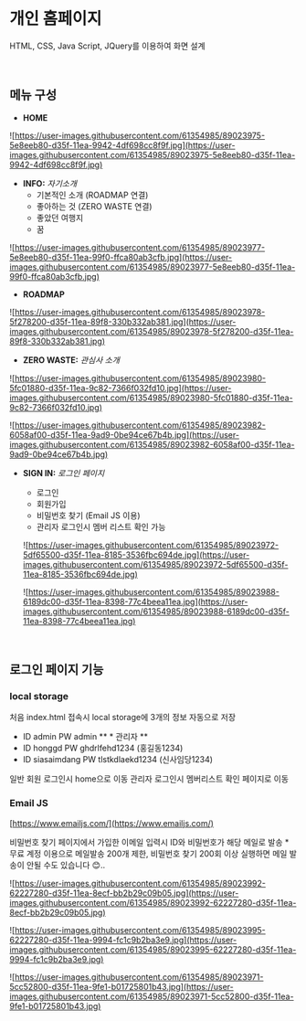 # **개인 홈페이지**

HTML, CSS, Java Script, JQuery를 이용하여 화면 설계

<br>

## **메뉴 구성**

- **HOME**

![https://user-images.githubusercontent.com/61354985/89023975-5e8eeb80-d35f-11ea-9942-4df698cc8f9f.jpg](https://user-images.githubusercontent.com/61354985/89023975-5e8eeb80-d35f-11ea-9942-4df698cc8f9f.jpg)

- **INFO:** *자기소개*
    - 기본적인 소개 (ROADMAP 연결)
    - 좋아하는 것 (ZERO WASTE 연결)
    - 좋았던 여행지
    - 꿈

![https://user-images.githubusercontent.com/61354985/89023977-5e8eeb80-d35f-11ea-99f0-ffca80ab3cfb.jpg](https://user-images.githubusercontent.com/61354985/89023977-5e8eeb80-d35f-11ea-99f0-ffca80ab3cfb.jpg)

- **ROADMAP**

![https://user-images.githubusercontent.com/61354985/89023978-5f278200-d35f-11ea-89f8-330b332ab381.jpg](https://user-images.githubusercontent.com/61354985/89023978-5f278200-d35f-11ea-89f8-330b332ab381.jpg)

- **ZERO WASTE:** *관심사 소개*

![https://user-images.githubusercontent.com/61354985/89023980-5fc01880-d35f-11ea-9c82-7366f032fd10.jpg](https://user-images.githubusercontent.com/61354985/89023980-5fc01880-d35f-11ea-9c82-7366f032fd10.jpg)

![https://user-images.githubusercontent.com/61354985/89023982-6058af00-d35f-11ea-9ad9-0be94ce67b4b.jpg](https://user-images.githubusercontent.com/61354985/89023982-6058af00-d35f-11ea-9ad9-0be94ce67b4b.jpg)

- **SIGN IN:** *로그인 페이지*
    - 로그인
    - 회원가입
    - 비밀번호 찾기 (Email JS 이용)
    - 관리자 로그인시 멤버 리스트 확인 가능

    ![https://user-images.githubusercontent.com/61354985/89023972-5df65500-d35f-11ea-8185-3536fbc694de.jpg](https://user-images.githubusercontent.com/61354985/89023972-5df65500-d35f-11ea-8185-3536fbc694de.jpg)

    ![https://user-images.githubusercontent.com/61354985/89023988-6189dc00-d35f-11ea-8398-77c4beea11ea.jpg](https://user-images.githubusercontent.com/61354985/89023988-6189dc00-d35f-11ea-8398-77c4beea11ea.jpg)

<br>

## **로그인 페이지 기능**

### **local storage**

처음 index.html 접속시 local storage에 3개의 정보 자동으로 저장

- ID admin PW admin ** * 관리자 **
- ID honggd PW ghdrlfehd1234 (홍길동1234)
- ID siasaimdang PW tlstkdlaekd1234 (신사임당1234)

일반 회원 로그인시 home으로 이동 관리자 로그인시 멤버리스트 확인 페이지로 이동

### **Email JS**

[https://www.emailjs.com/](https://www.emailjs.com/)

비밀번호 찾기 페이지에서 가입한 이메일 입력시 ID와 비밀번호가 해당 메일로 발송 * 무료 계정 이용으로 메일발송 200개 제한, 비밀번호 찾기 200회 이상 실행하면 메일 발송이 안될 수도 있습니다 😊..

![https://user-images.githubusercontent.com/61354985/89023992-62227280-d35f-11ea-8ecf-bb2b29c09b05.jpg](https://user-images.githubusercontent.com/61354985/89023992-62227280-d35f-11ea-8ecf-bb2b29c09b05.jpg)

![https://user-images.githubusercontent.com/61354985/89023995-62227280-d35f-11ea-9994-fc1c9b2ba3e9.jpg](https://user-images.githubusercontent.com/61354985/89023995-62227280-d35f-11ea-9994-fc1c9b2ba3e9.jpg)

![https://user-images.githubusercontent.com/61354985/89023971-5cc52800-d35f-11ea-9fe1-b01725801b43.jpg](https://user-images.githubusercontent.com/61354985/89023971-5cc52800-d35f-11ea-9fe1-b01725801b43.jpg)